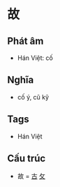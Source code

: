 # 故

## Phát âm
* Hán Việt: cố

## Nghĩa
* cố ý, cũ kỹ

## Tags
* Hán Việt

## Cấu trúc
* 故 = [古](古.md) [攵](攵.md)

<script>window.HANZI_FIELD='故';</script>
